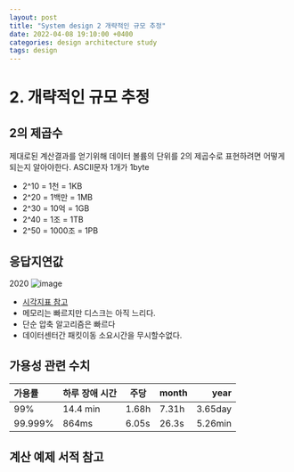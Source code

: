 ```yaml
---
layout: post
title: "System design 2 개략적인 규모 추정"
date: 2022-04-08 19:10:00 +0400
categories: design architecture study
tags: design
---
```

# 2. 개략적인 규모 추정
## 2의 제곱수
제대로된 계산결과를 얻기위해 데이터 볼륨의 단위를 2의 제곱수로 표현하려면 어떻게 되는지 알아야한다.
ASCII문자 1개가 1byte

- 2^10 = 1천 = 1KB
- 2^20 = 1백만 = 1MB
- 2^30 = 10억 = 1GB
- 2^40 = 1조 = 1TB
- 2^50 = 1000조 = 1PB
## 응답지연값
2020
![image](https://user-images.githubusercontent.com/19251378/162389445-8f40834b-1de8-4ee2-97ad-e151cc862296.png)
- [시각지표 참고](https://colin-scott.github.io/personal_website/research/interactive_latency.html)
- 메모리는 빠르지만 디스크는 아직 느리다.
- 단순 압축 알고리즘은 빠르다
- 데이터센터간 패킷이동 소요시간을 무시할수없다.
## 가용성 관련 수치
| 가용률  | 하루 장애 시간 | 주당  | month |    year |
| :------ | -------------- | ----- | ----- | ------: |
| 99%     | 14.4 min       | 1.68h | 7.31h | 3.65day |
| 99.999% | 864ms          | 6.05s | 26.3s | 5.26min |
## 계산 예제 서적 참고

